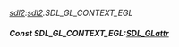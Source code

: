 _[sdl2](../../modules/sdl2/sdl2-module.md):[sdl2](../../modules/sdl2/sdl2-module.md).SDL\_GL\_CONTEXT\_EGL_
##### Const SDL\_GL\_CONTEXT\_EGL:[SDL_GLattr](../../modules/sdl2/sdl2-sdl_glattr.md)
